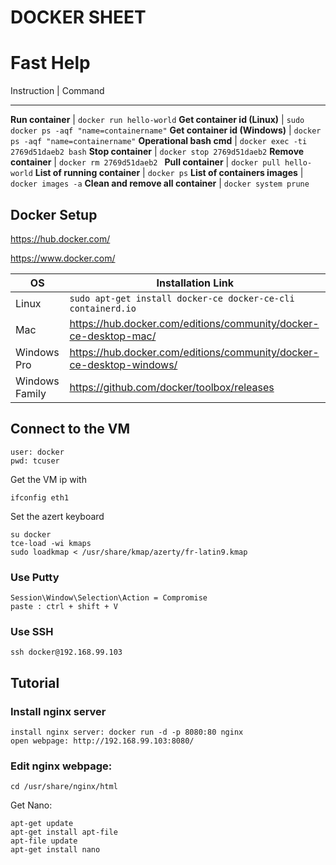 # DOCKER SHEET

# Fast Help
Instruction | Command
------------  -------------
**Run container** | ```docker run hello-world```
**Get container id (Linux)** | ```sudo docker ps -aqf "name=containername"```
**Get container id (Windows)** | ```docker ps -aqf "name=containername"```
**Operational bash cmd** | ```docker exec -ti 2769d51daeb2 bash```
**Stop container** | ```docker stop 2769d51daeb2``` 
**Remove container** | ```docker rm 2769d51daeb2 ```
**Pull container** | ```docker pull hello-world```
**List of running container** | ```docker ps```
**List of containers images** | ```docker images -a```
**Clean and remove all container** | ```docker system prune```

## Docker Setup
https://hub.docker.com/

https://www.docker.com/

OS | Installation Link
------------ | -------------
Linux |  ```sudo apt-get install docker-ce docker-ce-cli containerd.io```
Mac | https://hub.docker.com/editions/community/docker-ce-desktop-mac/
Windows Pro | https://hub.docker.com/editions/community/docker-ce-desktop-windows/
Windows Family | https://github.com/docker/toolbox/releases

## Connect to the VM
```
user: docker
pwd: tcuser
```
Get the VM ip with 
```
ifconfig eth1
```
Set the azert keyboard
```
su docker
tce-load -wi kmaps
sudo loadkmap < /usr/share/kmap/azerty/fr-latin9.kmap
```

### Use Putty
```
Session\Window\Selection\Action = Compromise
paste : ctrl + shift + V
```
### Use SSH
```
ssh docker@192.168.99.103
```
## Tutorial
### Install nginx server
```
install nginx server: docker run -d -p 8080:80 nginx
open webpage: http://192.168.99.103:8080/
```
### Edit nginx webpage:
```
cd /usr/share/nginx/html
```
Get Nano:
```
apt-get update
apt-get install apt-file
apt-file update
apt-get install nano
```

